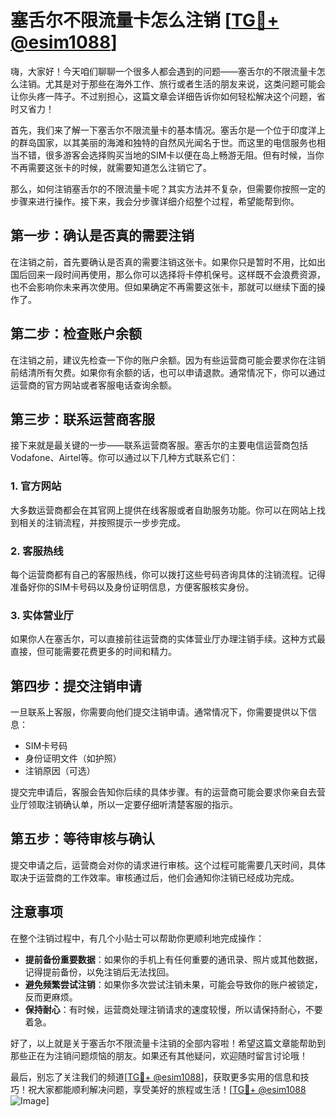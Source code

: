 # 塞舌尔不限流量卡怎么注销 [[TG💪+ @esim1088](https://t.me/s/esim1088)]

嗨，大家好！今天咱们聊聊一个很多人都会遇到的问题——塞舌尔的不限流量卡怎么注销。尤其是对于那些在海外工作、旅行或者生活的朋友来说，这类问题可能会让你头疼一阵子。不过别担心，这篇文章会详细告诉你如何轻松解决这个问题，省时又省力！

首先，我们来了解一下塞舌尔不限流量卡的基本情况。塞舌尔是一个位于印度洋上的群岛国家，以其美丽的海滩和独特的自然风光闻名于世。而这里的电信服务也相当不错，很多游客会选择购买当地的SIM卡以便在岛上畅游无阻。但有时候，当你不再需要这张卡的时候，就需要知道怎么注销它了。

那么，如何注销塞舌尔的不限流量卡呢？其实方法并不复杂，但需要你按照一定的步骤来进行操作。接下来，我会分步骤详细介绍整个过程，希望能帮到你。

## 第一步：确认是否真的需要注销

在注销之前，首先要确认是否真的需要注销这张卡。如果你只是暂时不用，比如出国后回来一段时间再使用，那么你可以选择将卡停机保号。这样既不会浪费资源，也不会影响你未来再次使用。但如果确定不再需要这张卡，那就可以继续下面的操作了。

## 第二步：检查账户余额

在注销之前，建议先检查一下你的账户余额。因为有些运营商可能会要求你在注销前结清所有欠费。如果你有余额的话，也可以申请退款。通常情况下，你可以通过运营商的官方网站或者客服电话查询余额。

## 第三步：联系运营商客服

接下来就是最关键的一步——联系运营商客服。塞舌尔的主要电信运营商包括Vodafone、Airtel等。你可以通过以下几种方式联系它们：

### 1. 官方网站
大多数运营商都会在其官网上提供在线客服或者自助服务功能。你可以在网站上找到相关的注销流程，并按照提示一步步完成。

### 2. 客服热线
每个运营商都有自己的客服热线，你可以拨打这些号码咨询具体的注销流程。记得准备好你的SIM卡号码以及身份证明信息，方便客服核实身份。

### 3. 实体营业厅
如果你人在塞舌尔，可以直接前往运营商的实体营业厅办理注销手续。这种方式最直接，但可能需要花费更多的时间和精力。

## 第四步：提交注销申请

一旦联系上客服，你需要向他们提交注销申请。通常情况下，你需要提供以下信息：

- SIM卡号码
- 身份证明文件（如护照）
- 注销原因（可选）

提交完申请后，客服会告知你后续的具体步骤。有的运营商可能会要求你亲自去营业厅领取注销确认单，所以一定要仔细听清楚客服的指示。

## 第五步：等待审核与确认

提交申请之后，运营商会对你的请求进行审核。这个过程可能需要几天时间，具体取决于运营商的工作效率。审核通过后，他们会通知你注销已经成功完成。

## 注意事项

在整个注销过程中，有几个小贴士可以帮助你更顺利地完成操作：

- **提前备份重要数据**：如果你的手机上有任何重要的通讯录、照片或其他数据，记得提前备份，以免注销后无法找回。
- **避免频繁尝试注销**：如果你多次尝试注销未果，可能会导致你的账户被锁定，反而更麻烦。
- **保持耐心**：有时候，运营商处理注销请求的速度较慢，所以请保持耐心，不要着急。

好了，以上就是关于塞舌尔不限流量卡注销的全部内容啦！希望这篇文章能帮助到那些正在为注销问题烦恼的朋友。如果还有其他疑问，欢迎随时留言讨论哦！

最后，别忘了关注我们的频道[[TG💪+ @esim1088](https://t.me/s/esim1088)]，获取更多实用的信息和技巧！祝大家都能顺利解决问题，享受美好的旅程或生活！[[TG💪+ @esim1088](https://t.me/s/esim1088) ![Image](https://i.postimg.cc/4NQfJmqS/Snipaste-2025-05-13-00-14-12.png)]